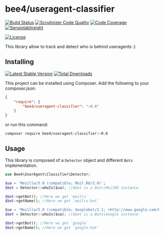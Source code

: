 bee4/useragent-classifier
======================

[![Build Status](https://img.shields.io/travis/bee4/useragent-classifier.svg?style=flat-square)](https://travis-ci.org/bee4/useragent-classifier)
[![Scrutinizer Code Quality](https://img.shields.io/scrutinizer/g/bee4/useragent-classifier.svg?style=flat-square)](https://scrutinizer-ci.com/g/bee4/useragent-classifier/?branch=develop)
[![Code Coverage](https://img.shields.io/scrutinizer/coverage/g/bee4/useragent-classifier.svg?style=flat-square)](https://scrutinizer-ci.com/g/bee4/useragent-classifier/)
[![SensiolabInsight](https://img.shields.io/sensiolabs/i/3f165beb-2425-4669-a3da-c1794c6f7337.svg?style=flat-square)](https://insight.sensiolabs.com/projects/3f165beb-2425-4669-a3da-c1794c6f7337)

[![License](https://img.shields.io/packagist/l/bee4/useragent-classifier.svg?style=flat-square)](https://packagist.org/packages/bee4/useragent-classifier)

This library allow to track and detect who is behind useragents :)


Installing
----------
[![Latest Stable Version](https://img.shields.io/packagist/v/bee4/useragent-classifier.svg?style=flat-square)](https://packagist.org/packages/bee4/useragent-classifier)
[![Total Downloads](https://img.shields.io/packagist/dm/bee4/useragent-classifier.svg?style=flat-square)](https://packagist.org/packages/bee4/useragent-classifier)

This project can be installed using Composer. Add the following to your composer.json:

```JSON
{
    "require": {
        "bee4/useragent-classifier": "~0.0"
    }
}
```

or run this command:

```Shell
composer require bee4/useragent-classifier:~0.0
```

Usage
-----

This library is composed of a `Detector` object and different `Bots` implementation.

```php
use Bee4\UserAgent\Classifier\Detector;

$ua = 'Mozilla/5.0 (compatible; Mail.RU/2.0)';
$bot = Detector::whoIs($ua); //$bot is a Bots\MailRU instance

$bot->getBot(); //Here we get `mailru`
$bot->getName(); //Here we get `mailru-bot`

$ua = 'Mozilla/5.0 (compatible; Googlebot/2.1; +http://www.google.com/bot.html)';
$bot = Detector::whoIs($ua); //$bot is a Bots\Google instance

$bot->getBot(); //Here we get `google`
$bot->getName(); //Here we get `google-bot`
